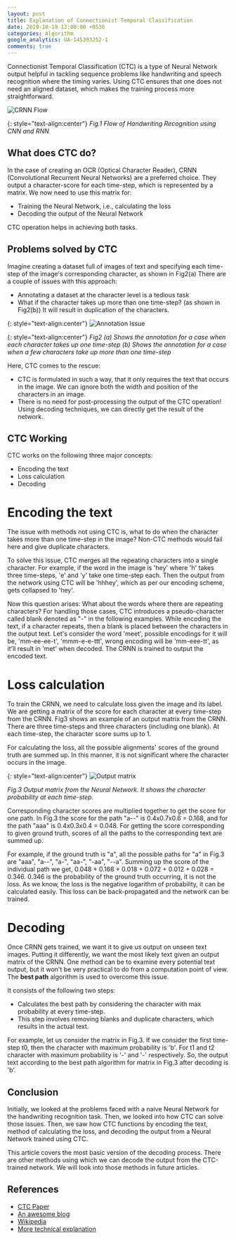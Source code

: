 ```yaml
---
layout: post
title: Explanation of Connectionist Temporal Classification
date: 2019-10-19 12:00:00 +0530
categories: Algorithm
google_analytics: UA-145393252-1
comments: true
---
```


Connectionist Temporal Classification (CTC) is a type of Neural Network output helpful in tackling sequence problems like handwriting and speech recognition where the timing varies. Using CTC ensures that one does not need an aligned dataset, which makes the training process more straightforward.

![CRNN Flow](../../../../assets/images/CTC_1.png)

{: style="text-align:center"}
*Fig.1 Flow of Handwriting Recognition using CNN and RNN*

## What does CTC do?

In the case of creating an OCR (Optical Character Reader), CRNN (Convolutional Recurrent Neural Networks) are a preferred choice. They output a character-score for each time-step, which is represented by a matrix. We now need to use this matrix for:
- Training the Neural Network, i.e., calculating the loss
- Decoding the output of the Neural Network

CTC operation helps in achieving both tasks.

## Problems solved by CTC

Imagine creating a dataset full of images of text and specifying each time-step of the image's corresponding character, as shown in Fig2(a) There are a couple of issues with this  approach:
- Annotating a dataset at the character level is a tedious task
- What if the character takes up more than one time-step? (as shown in Fig2(b)) It will result in duplication of the characters.

{: style="text-align:center"}
![Annotation Issue](../../../../assets/images/CTC_2.png)
<!-- <p align=center> -->
<!-- <img src="../../../../assets/images/CTC_2.png" alt='Annotation Issue'> -->
<!-- </p> -->

{: style="text-align:center"}
*Fig2 (a) Shows the annotation for a case when each character takes up one time-step (b) Shows the annotation for a case when a few characters take up more than one time-step*

Here, CTC comes to the rescue:
- CTC is formulated in such a way, that it only requires the text that occurs in the image. We can ignore both the width and position of the characters in an image.
- There is no need for post-processing the output of the CTC operation! Using decoding techniques, we can directly get the result of the network.

## CTC Working

CTC works on the following three major concepts:
- Encoding the text
- Loss calculation
- Decoding

# Encoding the text

The issue with methods not using CTC is, what to do when the character takes more than one time-step in the image? Non-CTC methods would fail here and give duplicate characters. 

To solve this issue, CTC merges all the repeating characters into a single character. For example, if the word in the image is 'hey' where 'h' takes three time-steps, 'e' and 'y' take one time-step each. Then the output from the network using CTC will be 'hhhey', which as per our encoding scheme, gets collapsed to 'hey'. 

Now this question arises: What about the words where there are repeating characters? For handling those cases, CTC introduces a pseudo-character called blank denoted as "-" in the following examples.  While encoding the text, if a character repeats, then a blank is placed between the characters in the output text. Let's consider the word 'meet', possible encodings for it will be, 'mm-ee-ee-t', 'mmm-e-e-ttt', wrong encoding will be 'mm-eee-tt', as it'll result in 'met' when decoded. The CRNN is trained to output the encoded text.

# Loss calculation

To train the CRNN, we need to calculate loss given the image and its label. We are getting a matrix of the score for each character at every time-step from the CRNN. Fig3 shows an example of an output matrix from the CRNN. There are three time-steps and three characters (including one blank). At each time-step, the character score sums up to 1. 

For calculating the loss, all the possible alignments' scores of the ground truth are summed up. In this manner, it is not significant where the character occurs in the image.

<!-- <p align=center> -->
<!-- <img src="../../../../assets/images/CTC_3.png" alt='Annotation Issue'> -->
<!-- </p> -->

{: style="text-align:center"}
![Output matrix](../../../../assets/images/CTC_3.png)

*Fig.3 Output matrix from the Neural Network. It shows the character probability at each time-step.*

Corresponding character scores are multiplied together to get the score for one path. In Fig.3 the score for the path "a--" is 0.4x0.7x0.6 = 0.168, and for the path "aaa" is 0.4x0.3x0.4 = 0.048. For getting the score corresponding to given ground truth, scores of all the paths to the corresponding text are summed up. 

For example, if the ground truth is "a", all the possible paths for "a" in Fig.3 are "aaa", "a--", "a-", "aa-", "-aa", "--a". Summing up the score of the individual path we get, 0.048 + 0.168 + 0.018 + 0.072 + 0.012 + 0.028 = 0.346. 0.346 is the probability of the ground truth occurring, it is not the loss. As we know, the loss is the negative logarithm of probability, it can be calculated easily. This loss can be back-propagated and the network can be trained.

# Decoding

Once CRNN gets trained, we want it to give us output on unseen text images. Putting it differently, we want the most likely text given an output matrix of the CRNN. One method can be to examine every potential text output, but it won't be very practical to do from a computation point of view. The **best path** algorithm is used to overcome this issue. 

It consists of the following two steps:
- Calculates the best path by considering the character with max probability at every time-step.
- This step involves removing blanks and duplicate characters, which results in the actual text.

For example, let us consider the matrix in Fig.3. If we consider the first time-step t0, then the character with maximum probability is 'b'. For t1 and t2 character with maximum probability is '-' and '-' respectively. So, the output text according to the best path algorithm for matrix in Fig.3 after decoding is 'b'.

## Conclusion

Initially, we looked at the problems faced with a naive Neural Network for the handwriting recognition task. Then, we looked into how CTC can solve those issues. Then, we saw how CTC functions by encoding the text, method of calculating the loss, and decoding the output from a Neural Network trained using CTC. 

This article covers the most basic version of the decoding process. There are other methods using which we can decode the output from the CTC-trained network. We will look into those methods in future articles.

## References
- [CTC Paper](https://www.cs.toronto.edu/~graves/icml_2006.pdf)
- [An awesome blog](https://towardsdatascience.com/intuitively-understanding-connectionist-temporal-classification-3797e43a86c)
- [Wikipedia](https://en.wikipedia.org/wiki/Connectionist_temporal_classification)
- [More technical explanation](https://distill.pub/2017/ctc/)
